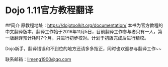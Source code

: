 # Dojo 1.11官方教程翻译

##简介
原教程地址：https://dojotoolkit.org/documentation/
本书为官方教程的中文翻译版本，翻译工作始于2016年11月5日，目前翻译工作参与者只有一人，第一版翻译预计耗时7个月，只进行初步校对。计划于初版完成后进行精校。

Dojo新手，翻译错误和不到位的地方还请多多指正，同时也欢迎参与翻译工作~~

联系邮箱：limeng1900@qq.com 

